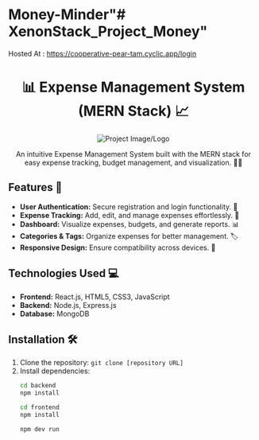 # Money-Minder"# XenonStack_Project_Money" 


Hosted At : https://cooperative-pear-tam.cyclic.app/login


<!-- Title -->
<h1 align="center">📊 Expense Management System (MERN Stack) 📈</h1>

<!-- Description -->
<p align="center">
  <img src="path/to/your/project/image.jpg" alt="Project Image/Logo">
</p>

<!-- Brief Description -->
<p align="center">An intuitive Expense Management System built with the MERN stack for easy expense tracking, budget management, and visualization. 💸✨</p>

<!-- Badges -->
<p align="center">
  <!-- Add badges here -->
  <!-- Example: ![GitHub last commit](https://img.shields.io/github/last-commit/username/repo-name) -->
</p>


<!-- Features -->
## Features 🚀

- **User Authentication:** Secure registration and login functionality. 🔐
- **Expense Tracking:** Add, edit, and manage expenses effortlessly. 📝
- **Dashboard:** Visualize expenses, budgets, and generate reports. 📊
- **Categories & Tags:** Organize expenses for better management. 🏷️
- **Responsive Design:** Ensure compatibility across devices. 📱

<!-- Technologies Used -->
## Technologies Used 💻

- **Frontend:** React.js, HTML5, CSS3, JavaScript
- **Backend:** Node.js, Express.js
- **Database:** MongoDB

<!-- Installation -->
## Installation 🛠️

1. Clone the repository: `git clone [repository URL]`
2. Install dependencies:
   ```bash
   cd backend
   npm install
   
   cd frontend
   npm install

   npm dev run
